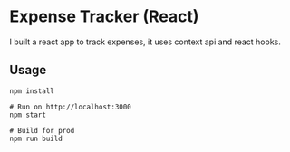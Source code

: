 # Expense Tracker (React)

I built a react app to track expenses, it uses context api and react hooks.

## Usage
```
npm install

# Run on http://localhost:3000
npm start

# Build for prod
npm run build
```

